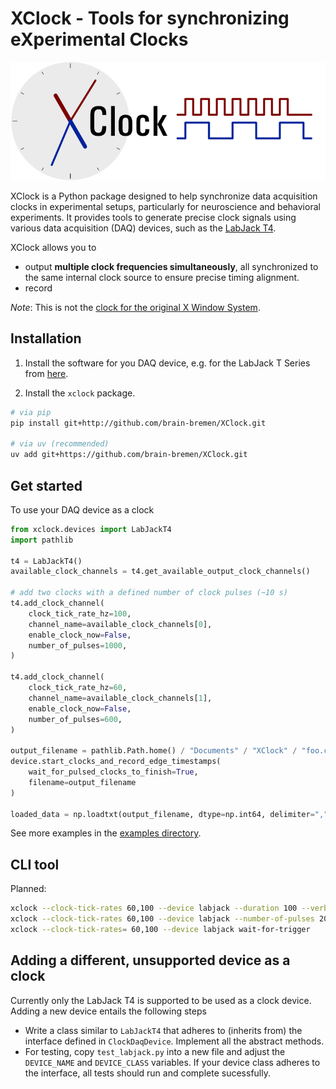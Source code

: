 # XClock - Tools for synchronizing eXperimental Clocks

![](resources/logo_with_clock_signals.png)


XClock is a Python package designed to help synchronize data acquisition clocks in
experimental setups, particularly for neuroscience and behavioral experiments. It provides
tools to generate precise clock signals using various data acquisition (DAQ) devices, such
as the [LabJack T4](https://labjack.com/products/labjack-t4). 

XClock allows you to 
- output **multiple clock frequencies simultaneously**, all synchronized to the same
  internal clock source to ensure precise timing alignment. 
- record 

*Note*: This is not the [clock for the original X Window System](https://www.x.org/archive/X11R7.6/doc/man/man1/xclock.1.xhtml).



## Installation

1. Install the software for you DAQ device, e.g. for the LabJack T Series from [here](https://support.labjack.com/docs/ljm-software-installer-downloads-t4-t7-t8-digit).


2. Install the `xclock` package. 
  ```bash
  # via pip
  pip install git+http://github.com/brain-bremen/XClock.git

  # via uv (recommended)
  uv add git+https://github.com/brain-bremen/XClock.git

```

## Get started

To use your DAQ device as a clock 


```python
from xclock.devices import LabJackT4
import pathlib

t4 = LabJackT4()
available_clock_channels = t4.get_available_output_clock_channels()

# add two clocks with a defined number of clock pulses (~10 s)
t4.add_clock_channel(
    clock_tick_rate_hz=100,
    channel_name=available_clock_channels[0],
    enable_clock_now=False,
    number_of_pulses=1000,
)

t4.add_clock_channel(
    clock_tick_rate_hz=60,
    channel_name=available_clock_channels[1],
    enable_clock_now=False,
    number_of_pulses=600, 
)

output_filename = pathlib.Path.home() / "Documents" / "XClock" / "foo.csv"
device.start_clocks_and_record_edge_timestamps(
    wait_for_pulsed_clocks_to_finish=True,
    filename=output_filename
)

loaded_data = np.loadtxt(output_filename, dtype=np.int64, delimiter=",")
```

See more examples in the [examples directory](examples/labjack_t4.py).

## CLI tool

Planned:

```bash
xclock --clock-tick-rates 60,100 --device labjack --duration 100 --verbose start
xclock --clock-tick-rates 60,100 --device labjack --number-of-pulses 200,150 start
xclock --clock-tick-rates= 60,100 --device labjack wait-for-trigger


```

## Adding a different, unsupported device as a clock

Currently only the LabJack T4 is supported to be used as a clock device. Adding a new device
entails the following steps

- Write a class similar to `LabJackT4` that adheres to (inherits from) the interface defined
  in `ClockDaqDevice`. Implement all the abstract methods.
- For testing, copy `test_labjack.py` into a new file and adjust the `DEVICE_NAME` and
  `DEVICE_CLASS` variables. If your device class adheres to the interface, all tests should
  run and complete sucessfully.